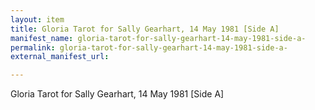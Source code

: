 ```yaml
---
layout: item
title: Gloria Tarot for Sally Gearhart, 14 May 1981 [Side A]
manifest_name: gloria-tarot-for-sally-gearhart-14-may-1981-side-a-
permalink: gloria-tarot-for-sally-gearhart-14-may-1981-side-a-
external_manifest_url: 

---
```

Gloria Tarot for Sally Gearhart, 14 May 1981 [Side A]
